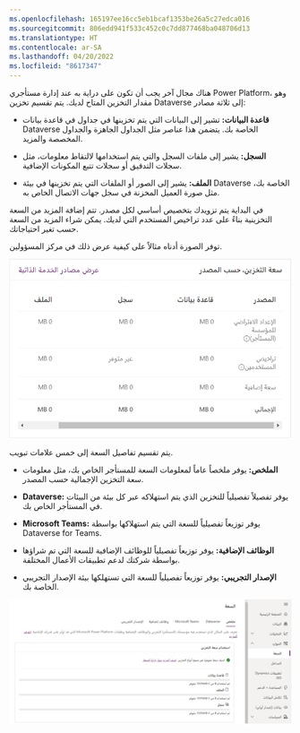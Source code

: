 ```yaml
---
ms.openlocfilehash: 165197ee16cc5eb1bcaf1353be26a5c27edca016
ms.sourcegitcommit: 806edd941f533c452c0c7dd877468ba048706d13
ms.translationtype: HT
ms.contentlocale: ar-SA
ms.lasthandoff: 04/20/2022
ms.locfileid: "8617347"
---
```

هناك مجال آخر يجب أن تكون على دراية به عند إدارة مستأجري Power Platform، وهو مقدار التخزين المتاح لديك. يتم تقسيم تخزين Dataverse إلى ثلاثة مصادر:

-   **قاعدة البيانات:** تشير إلى البيانات التي يتم تخزينها في جداول في قاعدة بيانات Dataverse الخاصة بك. يتضمن هذا عناصر مثل الجداول الجاهزة والجداول المخصصة والمزيد.

-   **السجل:** يشير إلى ملفات السجل والتي يتم استخدامها لالتقاط معلومات، مثل سجلات التدقيق أو سجلات تتبع المكونات الإضافية.

-   **الملف:** يشير إلى الصور أو الملفات التي يتم تخزينها في بيئة Dataverse الخاصة بك، مثل صورة العميل المخزنة في سجل جهات الاتصال الخاص به.

في البداية يتم تزويدك بتخصيص أساسي لكل مصدر. تتم إضافة المزيد من السعة التخزينية بناءً على عدد تراخيص المستخدم التي لديك. يمكن شراء المزيد من السعة حسب تغير احتياجاتك.

توفر الصورة أدناه مثالاً على كيفية عرض ذلك في مركز المسؤولين.

![لقطة شاشة لسعة التخزين باستخدام Dataverse.](../media/storage-capacity.png)

يتم تقسيم تفاصيل السعة إلى خمس علامات تبويب.

-   **الملخص:** يوفر ملخصاً عاماً لمعلومات السعة للمستأجر الخاص بك، مثل معلومات سعة التخزين الإجمالية حسب المصدر.

-   **Dataverse:** يوفر تفصيلاً تفصيلياً للتخزين الذي يتم استهلاكه عبر كل بيئة من البيئات في المستأجر الخاص بك.

-   **Microsoft Teams:** يوفر توزيعاً تفصيلياً للسعة التي يتم استهلاكها بواسطة Dataverse for Teams.

-   **الوظائف الإضافية:** يوفر توزيعاً تفصيلياً للوظائف الإضافية للسعة التي تم شراؤها بواسطة شركتك لدعم تطبيقات الأعمال المختلفة.

-   **الإصدار التجريبي:** يوفر توزيعاً تفصيلياً للسعة التي تستهلكها بيئة الإصدار التجريبي الخاصة بك.

![لقطة شاشة لملخص سعة التخزين في Dataverse.](../media/capacity.png)
